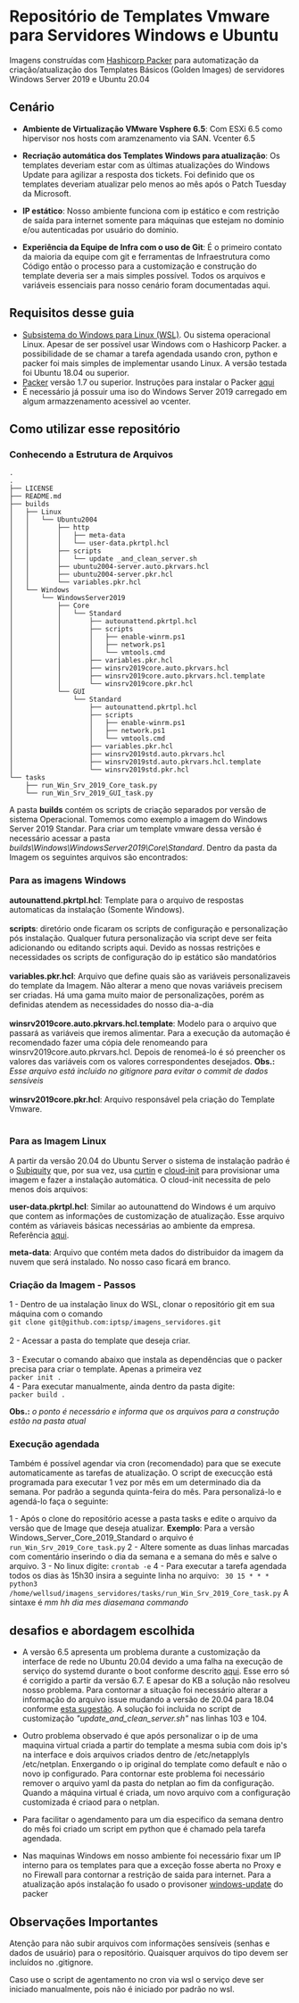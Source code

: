 # Repositório de Templates Vmware para Servidores Windows e Ubuntu
Imagens construídas com [Hashicorp Packer](https://www.packer.io/) para automatização da criação/atualização dos Templates Básicos (Golden Images) de servidores Windows Server 2019 e Ubuntu 20.04 

## Cenário

- **Ambiente de Virtualização VMware Vsphere 6.5**: Com ESXi 6.5 como hipervisor nos hosts com aramzenamento via SAN. Vcenter 6.5

- **Recriação automática dos Templates Windows para atualização**: Os templates deveriam estar com as últimas atualizações do Windows Update para agilizar a resposta dos tickets.
  Foi definido que os templates deveriam atualizar pelo menos ao mês após o Patch Tuesday da Microsoft. 
  
- **IP estático**: Nosso ambiente funciona com ip estático e com restrição de saída para internet somente para máquinas que estejam no dominio e/ou autenticadas por usuário do dominio.

- **Experiência da Equipe de Infra com o uso de Git**: É o primeiro contato da maioria da equipe com git e ferramentas de Infraestrutura como Código então o processo para a customização e construção
  do template deveria ser a mais simples possível. Todos os arquivos e variáveis essenciais para nosso cenário foram documentadas aqui.

## Requisitos desse guia

- [Subsistema do Windows para Linux (WSL)](https://docs.microsoft.com/pt-br/windows/wsl/install). Ou sistema operacional Linux. Apesar de ser possível usar Windows com o Hashicorp Packer.
  a possibilidade de se chamar a tarefa agendada usando cron, python e packer foi mais simples de implementar usando Linux. A versão testada foi Ubuntu 18.04 ou superior.
- [Packer](https://www.packer.io/) versão 1.7 ou superior. Instruções para instalar o Packer [aqui](https://learn.hashicorp.com/tutorials/packer/get-started-install-cli#installing-packer)
- É necessário já possuir uma iso do Windows Server 2019 carregado em algum armazzenamento acessivel ao vcenter.


## Como utilizar esse repositório

### Conhecendo a Estrutura de Arquivos

```
.
.
├── LICENSE
├── README.md
├── builds
│   ├── Linux
│   │   └── Ubuntu2004
│   │       ├── http
│   │       │   ├── meta-data
│   │       │   └── user-data.pkrtpl.hcl
│   │       ├── scripts
│   │       │   └── update _and_clean_server.sh
│   │       ├── ubuntu2004-server.auto.pkrvars.hcl
│   │       ├── ubuntu2004-server.pkr.hcl
│   │       └── variables.pkr.hcl
│   └── Windows
│       └── WindowsServer2019
│           ├── Core
│           │   └── Standard
│           │       ├── autounattend.pkrtpl.hcl
│           │       ├── scripts
│           │       │   ├── enable-winrm.ps1
│           │       │   ├── network.ps1
│           │       │   └── vmtools.cmd
│           │       ├── variables.pkr.hcl
│           │       ├── winsrv2019core.auto.pkrvars.hcl
│           │       ├── winsrv2019core.auto.pkrvars.hcl.template
│           │       └── winsrv2019core.pkr.hcl
│           └── GUI
│               └── Standard
│                   ├── autounattend.pkrtpl.hcl
│                   ├── scripts
│                   │   ├── enable-winrm.ps1
│                   │   ├── network.ps1
│                   │   └── vmtools.cmd
│                   ├── variables.pkr.hcl
│                   ├── winsrv2019std.auto.pkrvars.hcl
│                   ├── winsrv2019std.auto.pkrvars.hcl.template
│                   └── winsrv2019std.pkr.hcl
└── tasks
    ├── run_Win_Srv_2019_Core_task.py
    └── run_Win_Srv_2019_GUI_task.py
```

A pasta **builds** contém os scripts de criação separados por versão de sistema Operacional. Tomemos como exemplo a imagem do Windows Server 2019 Standar. Para criar um template vmware dessa versão é necessário acessar a pasta *builds\Windows\WindowsServer2019\Core\Standard*.
Dentro da pasta da Imagem os seguintes arquivos são encontrados:

### Para as imagens Windows

**autounattend.pkrtpl.hcl**: Template para o arquivo de respostas automaticas da instalação (Somente Windows).<br><br>
**scripts**: diretório onde ficaram os scripts de configuração e personalização pós instalação. Qualquer futura personalização via
script deve ser feita adicionando ou editando scripts aqui. Devido as nossas restrições e necessidades os scripts de configuração do ip estático
são mandatórios <br><br>
**variables.pkr.hcl**: Arquivo que define quais são as variáveis personalizaveis do template da Imagem. Não alterar a meno que novas
variáveis precisem ser criadas. Há uma gama muito maior de personalizações, porém as definidas atendem as necessidades do nosso dia-a-dia<br><br>
**winsrv2019core.auto.pkrvars.hcl.template**: Modelo para o arquivo que passará as variáveis que iremos alimentar. Para a execução
da automação é recomendado fazer uma cópia dele renomeando para winsrv2019core.auto.pkrvars.hcl. Depois de renomeá-lo é só preencher
os valores das variáveis com os valores correspondentes desejados. **Obs.:** *Esse arquivo está incluido no gitignore para evitar o commit de dados
sensíveis*<br><br>
**winsrv2019core.pkr.hcl**: Arquivo responsável pela criação do Template Vmware.<br><br>

### Para as Imagem Linux
A partir da versão 20.04 do Ubuntu Server o sistema de instalação padrão é o [Subiquity](https://ubuntu.com/server/docs/install/autoinstall-reference) que,
por sua vez, usa [curtin](https://curtin.readthedocs.io/en/latest/topics/overview.html) e [cloud-init](https://cloudinit.readthedocs.io/en/latest/index.html) para provisionar uma imagem e fazer
a instalação automática. O cloud-init necessita de pelo menos dois arquivos:

**user-data.pkrtpl.hcl**: Similar ao autounattend do Windows é um arquivo que contem as informações de customização de atualização. Esse arquivo
contém as váriaveis básicas necessárias ao ambiente da empresa. Referência [aqui](https://ubuntu.com/server/docs/install/autoinstall-reference).

**meta-data**: Arquivo que contém meta dados do distribuidor da imagem da nuvem que será instalado. No nosso caso ficará em branco.

### Criação da Imagem - Passos

1 - Dentro de ua instalação linux do WSL, clonar o repositório git em sua máquina com o comando <br>
``` git clone git@github.com:iptsp/imagens_servidores.git ``` <br>
<br>
2 - Acessar a pasta do template que deseja criar. <br>
<br>
3 - Executar o comando abaixo que instala as dependências que o packer precisa para criar o template. Apenas a primeira vez <br>
``` packer init . ``` <br>
4 -  Para executar manualmente, ainda dentro da pasta digite: <br>
``` packer build . ``` <br>

**Obs.:** *o ponto é necessário e informa que os arquivos para a construção estão na pasta atual* <br>

### Execução agendada

Também é possível agendar via cron (recomendado) para que se execute automaticamente as tarefas de atualização. O script
de execucção está programada para executar 1 vez por mês em um determinado dia da semana. Por padrão a segunda quinta-feira do
mês. Para personalizá-lo e agendá-lo faça o seguinte:

1 - Após o clone do repositório acesse a pasta tasks e edite o arquivo da versão que de Image que deseja atualizar.
**Exemplo**: Para a versão Windows_Server_Core_2019_Standard o arquivo é ```run_Win_Srv_2019_Core_task.py``` 
2 - Altere somente as duas linhas marcadas com comentário inserindo o dia da semana e a semana do mês e salve o arquivo.
3 - No linux digite:
``` crontab -e ```
4 - Para executar a tarefa agendada todos os dias às 15h30 insira a seguinte linha no arquivo:
``` 30 15 * * * python3 /home/wellsud/imagens_servidores/tasks/run_Win_Srv_2019_Core_task.py```
A sintaxe é *mm hh dia mes diasemana commando*

## desafios e abordagem escolhida

 - A versão 6.5 apresenta um problema durante a customização da interface de rede no Ubuntu 20.04 devido a uma falha na execução de serviço do systemd durante
o boot conforme descrito [aqui](https://kb.vmware.com/s/article/59687). Esse erro só é corrigido a partir da versão 6.7. E apesar do KB a solução não resolveu
nosso problema. Para contornar a situação foi necessário alterar a informação do arquivo issue mudando a versão de 20.04 para 18.04 conforme 
[esta sugestão](https://github.com/vmware/open-vm-tools/issues/421#issuecomment-619276881). A solução foi incluida no script de customização *"update_and_clean_server.sh"*
nas linhas 103 e 104.

- Outro problema observado é que após personalizar o ip de uma maquina virtual criada a partir do template a mesma subia com dois ip's na interface e dois arquivos criados dentro
  de /etc/netapplyls /etc/netplan. Enxergando o ip original do template como default e não o novo ip configurado. Para contornar este problema foi necessário
  remover o arquivo yaml da pasta do netplan ao fim da configuração. Quando a máquina virtual é criada, um novo arquivo com a configuração customizada é criaod para 
  o netplan.
  
- Para facilitar o agendamento para um dia especifico da semana dentro do mês foi criado um script em python que é chamado pela tarefa agendada.

- Nas maquinas Windows em nosso ambiente foi necessário fixar um IP interno para os templates para que a exceção fosse aberta no Proxy e no Firewall para contornar
a restrição de saida para internet. Para a atualização após instalação fo usado o provisoner [windows-update](https://github.com/rgl/packer-plugin-windows-update) do packer

## Observações Importantes

Atenção para não subir arquivos com informações sensíveis (senhas e dados de usuário) para o repositório. Quaisquer arquivos do tipo
devem ser incluídos no .gitignore.

Caso use o script de agentamento no cron via wsl o serviço deve ser iniciado manualmente, pois não é iniciado por padrão no wsl.


